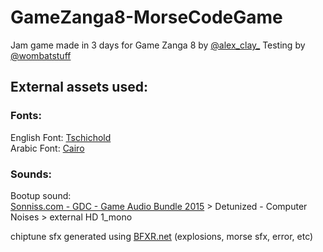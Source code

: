 # GameZanga8-MorseCodeGame
Jam game made in 3 days for Game Zanga 8 by [@alex_clay_](https://twitter.com/alex_clay_/)
Testing by [@wombatstuff](https://twitter.com/wombatstuff?lang=en)

## External assets used:
### Fonts:
English Font: [Tschichold](https://www.dafont.com/tschichold.font)  
Arabic Font: [Cairo](https://fonts.google.com/specimen/Cairo)

### Sounds:
Bootup sound:  
[Sonniss.com - GDC - Game Audio Bundle 2015](https://sonniss.com/sound-effects/free-download-game-audio/) > Detunized - Computer Noises > external HD 1_mono  


chiptune sfx generated using [BFXR.net](https://www.bfxr.net/) (explosions, morse sfx, error, etc)

